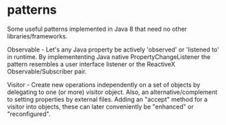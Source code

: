 # patterns

Some useful patterns implemented in Java 8 that need no other libraries/frameworks.

Observable - Let's any Java property be actively 'observed' or 'listened to' in runtime. By implemententing Java native PropertyChangeListener the pattern resembles a user interface listener or the ReactiveX Observable/Subscriber pair.

Visitor - Create new operations independently on a set of objects by delegating to one (or more) visitor object. Also, an alternative/complement to setting properties by external files. Adding an "accept" method for a visitor into objects, these can later conveniently be "enhanced" or "reconfigured". 

